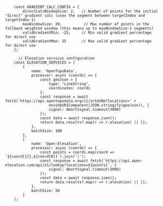 		const GRADIENT_CALC_CONFIG = {
		    directCalcWindowSize: 2,   // Number of points for the initial "direct" gradient calc (uses the segment between targetIndex and targetIndex-1)
		    maxWindowSize: 20,          // Max number of points in the fallback weighted window (this means up to maxWindowSize-1 segments)
		    validGradientMin: -25,     // Min valid gradient percentage for direct use
		    validGradientMax: 25       // Max valid gradient percentage for direct use
		};	

          // Elevation services configuration
        const ELEVATION_SERVICES = [
            {
                name: 'OpenTopoData',
                processor: async (coords) => {
                    const geoJson = {
                        type: "LineString",
                        coordinates: coords
                    };
                    const response = await fetch('https://api.opentopodata.org/v1/srtm30m?locations=' + 
                        encodeURIComponent(JSON.stringify(geoJson)), {
                        signal: AbortSignal.timeout(3000)
                    });
                    const data = await response.json();
                    return data.results?.map(r => r.elevation) || [];
                },
                batchSize: 100
            },
            {
                name: 'Open-Elevation',
                processor: async (coords) => {
                    const points = coords.map(coord => `${coord[1]},${coord[0]}`).join('|');
                    const response = await fetch(`https://api.open-elevation.com/api/v1/lookup?locations=${points}`, {
                        signal: AbortSignal.timeout(3000)
                    });
                    const data = await response.json();
                    return data.results?.map(r => r.elevation) || [];
                },
                batchSize: 50
            }
        ];
        
